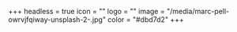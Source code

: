 +++
headless = true
icon = ""
logo = ""
image = "/media/marc-pell-owrvjfqiway-unsplash-2-.jpg"
color = "#dbd7d2"
+++
